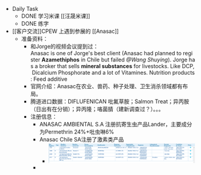 - Daily Task
	- DONE 学习米课 [[汪晟米课]]
	- DONE 练字
- [[客户交流]]CPEW 上遇到参展的 [[Anasac]]
	- 准备资料：
		- 和Jorge的视频会议提到过：Anasac is one of Jorge's best client (Anasac had planned to register **Azamethiphos** in Chile but failed *@Wang Shuying*). Jorge has a broker that sells **mineral substances** for livestocks. Like DCP, Dicalcium Phosphorate and a lot of Vitamines. Nutrition products: Feed additive
		- 官网介绍：Anasac在农业、兽药、种子处理、卫生消杀领域都有布局。
		- 腾道进口数据：DIFLUFENICAN 吡氟草胺；Salmon Treat；异丙胺（日出有在分销）；异丙隆；咯菌腈（建新调查过？）。。。
		- 注册信息：
			- ANASAC AMBIENTAL S.A 注册抗寄生虫产品Lander，主要成分为Permethrin 24%+吡虫啉6%
			- Anasac Chile SA注册了激素类产品
				- ![image.png](../assets/image_1660642542153_0.png)
			-